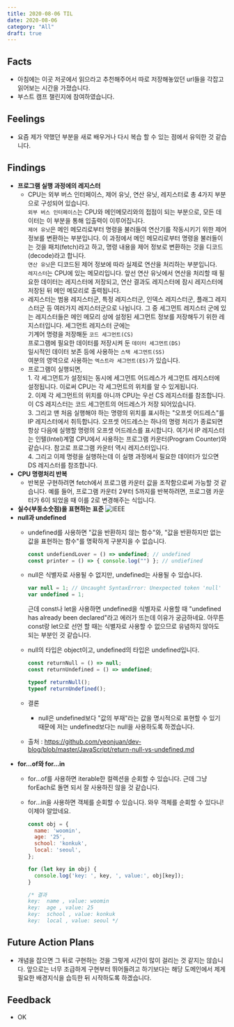 ```yaml
---
title: 2020-08-06 TIL
date: 2020-08-06
category: "All"
draft: true
---
```


## Facts

- 아침에는 이곳 저곳에서 읽으라고 추천해주어서 따로 저장해놓았던 url들을 각잡고 읽어보는 시간을 가졌습니다.
- 부스트 캠프 챌린지에 참여하였습니다.

## Feelings

- 요즘 제가 약했던 부분을 새로 배우거나 다시 복습 할 수 있는 점에서 유익한 것 같습니다.

## Findings

- **프로그램 실행 과정에의 레지스터**
  - CPU는 외부 버스 인터페이스, 제어 유닛, 연산 유닛, 레지스터로 총 4가지 부분으로 구성되어 있습니다.  
    `외부 버스 인터페이스`는 CPU와 메인메모리와의 접점이 되는 부분으로, 모든 데이터는 이 부분을 통해 입출력이 이루어집니다.  
    `제어 유닛`은 메인 메모리로부터 명령을 불러들여 연산기를 작동시키기 위한 제어 정보를 변환하는 부분입니다. 이 과정에서 메인 메모리로부터 명령을 불러들이는 것을 패치(fetch)라고 하고, 명령 내용을 제어 정보로 변환하는 것을 디코드(decode)라고 합니다.  
    `연산 유닛`은 디코드된 제어 정보에 따라 실제로 연산을 처리하는 부분입니다.  
    `레지스터`는 CPU에 있는 메모리입니다. 앞선 연산 유닛에서 연산을 처리할 때 필요한 데이터는 레지스터에 저장되고, 연산 결과도 레지스터에 잠시 레지스터에 저장된 뒤 메인 메모리로 출력됩니다.
  - 레지스터는 범용 레지스터군, 특정 레지스터군, 인덱스 레지스터군, 플래그 레지스터군 등 여러가지 레지스터군으로 나뉩니다. 그 중 세그먼트 레지스터 군에 있는 레지스터들은 메인 메모리 상에 설정된 세그먼트 정보를 저장해두기 위한 레지스터입니다. 세그먼트 레지스터 군에는  
    기계어 명령을 저장해둔 `코드 세그먼트(CS)`  
    프로그램에 필요한 데이터를 저장시켜 둔 `데이터 세그먼트(DS)`  
    일시적인 데이터 보존 등에 사용하는 `스택 세그먼트(SS)`  
    여분의 영역으로 사용하는 `엑스트라 세그먼트(ES)`가 있습니다.
  - 프로그램이 실행되면,  
    1\. 각 세그먼트가 설정되는 동시에 세그먼트 어드레스가 세그먼트 레지스터에 설정됩니다. 이로써 CPU는 각 세그먼트의 위치를 알 수 있게됩니다.  
    2\. 이제 각 세그먼트의 위치를 아니까 CPU는 우선 CS 레지스터를 참조합니다. 이 CS 레지스터는 코드 세그먼트의 어드레스가 저장 되어있습니다.  
    3\. 그리고 맨 처음 실행해야 하는 명령의 위치를 표시하는 "오프셋 어드레스"를 IP 레지스터에서 취득합니다. 오프셋 어드레스는 하나의 명령 처리가 종료되면 항상 다음에 실행할 명령의 오프셋 어드레스를 표시합니다. 여기서 IP 레지스터는 인텔(Intel)계열 CPU에서 사용하는 프로그램 카운터(Program Counter)와 같습니다. 참고로 프로그램 카운터 역시 레지스터입니다.  
    4\. 그리고 이제 명령을 실행하는데 이 실행 과정에서 필요한 데이터가 있으면 DS 레지스터를 참조합니다.
- **CPU 명령처리 반복**
  - 반복문 구현하려면 fetch에서 프로그램 카운터 값을 조작함으로써 가능할 것 같습니다. 예를 들어, 프로그램 카운터 2부터 5까지를 반복하려면, 프로그램 카운터가 6이 되었을 때 이를 2로 변경해주는 식입니다.
- **실수(부동소숫점)을 표현하는 표준**
    ![IEEE](https://steemitimages.com/DQme3vRe1nGigGs1GfZkU5ffbufAs1gSNT4MKqR7F1PcxCi/IEEE754.png)
- **null과 undefined**
  - undefined를 사용하면 "값을 반환하지 않는 함수"와, "값을 반환하지만 없는 값을 표현하는 함수"를 명확하게 구분지을 수 없습니다.

      ```javascript
      const undefiendLover = () => undefined; // undefined
      const printer = () => { console.log("") }; // undiefined
      ```

  - null은 식별자로 사용될 수 없지만, undefined는 사용될 수 있습니다.

      ```javascript
      var null = 1; // Uncaught SyntaxError: Unexpected token 'null'
      var undefined = 1;
      ```

      근데 const나 let을 사용하면 undefined을 식별자로 사용할 때 "undefined has already been declared"라고 에러가 뜨는데 이유가 궁금하네요. 아무튼 const랑 let으로 선언 할 때는 식별자로 사용할 수 없으므로 유념하지 않아도 되는 부분인 것 같습니다.
  - null의 타입은 object이고, undefined의 타입은 undefined입니다.

      ```javascript
      const returnNull = () => null;
      const returnUndefined = () => undefined;

      typeof returnNull();
      typeof returnUndefined();
      ```

  - 결론
    - null은 undefined보다 "값의 부재"라는 값을 명시적으로 표현할 수 있기 때문에 저는 undefined보다는 null을 사용하도록 하겠습니다.
  - 출처 : https://github.com/yeonjuan/dev-blog/blob/master/JavaScript/return-null-vs-undefined.md
- **for...of와 for...in**
  - for...of를 사용하면 iterable한 컬렉션을 순회할 수 있습니다. 근데 그냥 forEach로 돌면 되서 잘 사용하진 않을 것 같습니다.
  - for...in을 사용하면 객체를 순회할 수 있습니다. 와우 객체를 순회할 수 있다니! 이제야 알았네요.

      ```javascript
      const obj = {
        name: 'woomin',
        age: '25',
        school: 'konkuk',
        local: 'seoul',
      };

      for (let key in obj) {
        console.log('key: ', key, ', value:', obj[key]);
      }

      /* 결과
      key:  name , value: woomin
      key:  age , value: 25
      key:  school , value: konkuk
      key:  local , value: seoul */
      ```

## Future Action Plans

- 개념을 잡으면 그 뒤로 구현하는 것을 그렇게 시간이 많이 걸리는 것 같지는 않습니다. 앞으로는 너무 조급하게 구현부터 뛰어들려고 하기보다는 해당 도메인에서 제게 필요한 배경지식을 습득한 뒤 시작하도록 하겠습니다.

## Feedback

- OK
